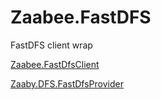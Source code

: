 # Zaabee.FastDFS

FastDFS client wrap

[Zaabee.FastDfsClient](https://github.com/Mutuduxf/Zaabee.FastDFS/tree/master/Zaabee.FastDfsClient)

[Zaaby.DFS.FastDfsProvider](https://github.com/Mutuduxf/Zaabee.FastDFS/tree/master/Zaaby.DFS.FastDfsProvider)